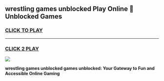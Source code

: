 
## wrestling games unblocked Play Online 👋 Unblocked Games
<h3>
<a href="https://premium.freeplayer.one?title=wrestling_games_unblocked&ref=19F">CLICK TO PLAY</a></h3>
<hr>

<h3>
<a href="https://premium.freeplayer.one?title=wrestling_games_unblocked&ref=19F">CLICK 2 PLAY</a>
  
</h3>

<a href="https://premium.freeplayer.one?title=wrestling_games_unblocked&ref=19F"><img src="https://clearcache.store/games.png"></a>


**wrestling games unblocked games unblocked: Your Gateway to Fun and Accessible Online Gaming**
